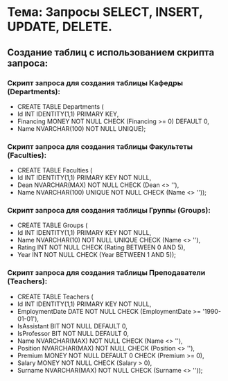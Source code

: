 # Тема: Запросы SELECT, INSERT, UPDATE, DELETE.

## Создание таблиц с использованием скрипта запроса:

### Скрипт запроса для создания таблицы Кафедры (Departments):

* CREATE TABLE Departments (
* Id INT IDENTITY(1,1) PRIMARY KEY,
* Financing MONEY NOT NULL CHECK (Financing >= 0) DEFAULT 0,
* Name NVARCHAR(100) NOT NULL UNIQUE);

### Скрипт запроса для создания таблицы Факультеты (Faculties):

* CREATE TABLE Faculties (
* Id INT IDENTITY(1,1) PRIMARY KEY NOT NULL,
* Dean NVARCHAR(MAX) NOT NULL CHECK (Dean <> ''),
* Name NVARCHAR(100) UNIQUE NOT NULL CHECK (Name <> ''));

### Скрипт запроса для создания таблицы Группы (Groups):

* CREATE TABLE Groups (
* Id INT IDENTITY(1,1) PRIMARY KEY NOT NULL,
* Name NVARCHAR(10) NOT NULL UNIQUE CHECK (Name <> ''),
* Rating INT NOT NULL CHECK (Rating BETWEEN 0 AND 5),
* Year INT NOT NULL CHECK (Year BETWEEN 1 AND 5));

### Скрипт запроса для создания таблицы Преподаватели (Teachers):

* CREATE TABLE Teachers (
* Id INT IDENTITY(1,1) PRIMARY KEY NOT NULL,
* EmploymentDate DATE NOT NULL CHECK (EmploymentDate >= '1990-01-01'),
* IsAssistant BIT NOT NULL DEFAULT 0,
* IsProfessor BIT NOT NULL DEFAULT 0,
* Name NVARCHAR(MAX) NOT NULL CHECK (Name <> ''),
* Position NVARCHAR(MAX) NOT NULL CHECK (Position <> ''),
* Premium MONEY NOT NULL DEFAULT 0 CHECK (Premium >= 0),
* Salary MONEY NOT NULL CHECK (Salary > 0),
* Surname NVARCHAR(MAX) NOT NULL CHECK (Surname <> ''));





